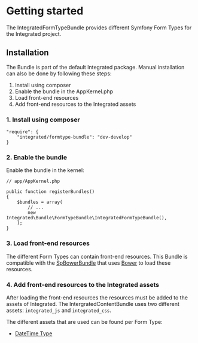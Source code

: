 # Getting started #

The IntegratedFormTypeBundle provides different Symfony Form Types for the Integrated project.

## Installation ##

The Bundle is part of the default Integrated package. Manual installation can also be done by following these steps:

1. Install using composer
2. Enable the bundle in the AppKernel.php
3. Load front-end resources
4. Add front-end resources to the Integrated assets

### 1. Install using composer ##

  	"require": {
   	    "integrated/formtype-bundle": "dev-develop"
   	}

### 2. Enable the bundle ###

Enable the bundle in the kernel:

	// app/AppKernel.php

	public function registerBundles()
	{
    	$bundles = array(
    	    // ...
    	    new Integrated\Bundle\FormTypeBundle\IntegratedFormTypeBundle(),
    	);
	}


### 3. Load front-end resources ###

The different Form Types can contain front-end resources. This Bundle is compatible with the
[SpBowerBundle](https://github.com/Spea/SpBowerBundle) that uses [Bower](http://bower.io/) to load these resources.

### 4. Add front-end resources to the Integrated assets ###

After loading the front-end resources the resources must be added to the assets of Integrated. The
IntergratedContentBundle uses two different assets: `integrated_js` and `integrated_css`.

The different assets that are used can be found per Form Type:

* [DateTime Type](datetime_type.md)





